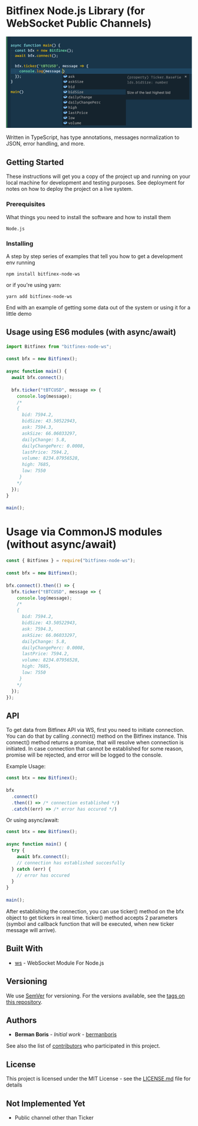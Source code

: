 # Bitfinex Node.js Library (for WebSocket Public Channels)

![Code Autocompletion](docs/intellisense.png?raw=true "Code Autocompletion")

Written in TypeScript, has type annotations, messages normalization to JSON, error handling, and more.

## Getting Started

These instructions will get you a copy of the project up and running on your local machine for development and testing purposes. See deployment for notes on how to deploy the project on a live system.

### Prerequisites

What things you need to install the software and how to install them

```
Node.js
```

### Installing

A step by step series of examples that tell you how to get a development env running

```
npm install bitfinex-node-ws
```

or if you're using yarn:

```
yarn add bitfinex-node-ws
```

End with an example of getting some data out of the system or using it for a little demo

## Usage using ES6 modules (with async/await)

```js
import Bitfinex from "bitfinex-node-ws";

const bfx = new Bitfinex();

async function main() {
  await bfx.connect();

  bfx.ticker("tBTCUSD", message => {
    console.log(message);
    /*
    {
      bid: 7594.2,
      bidSize: 43.50522943,
      ask: 7594.3,
      askSize: 66.06033297,
      dailyChange: 5.8,
      dailyChangePerc: 0.0008,
      lastPrice: 7594.2,
      volume: 8234.07956528,
      high: 7685,
      low: 7550
     }
    */
  });
}

main();
```

# Usage via CommonJS modules (without async/await)

```js
const { Bitfinex } = require("bitfinex-node-ws");

const bfx = new Bitfinex();

bfx.connect().then(() => {
  bfx.ticker("tBTCUSD", message => {
    console.log(message);
    /*
    {
      bid: 7594.2,
      bidSize: 43.50522943,
      ask: 7594.3,
      askSize: 66.06033297,
      dailyChange: 5.8,
      dailyChangePerc: 0.0008,
      lastPrice: 7594.2,
      volume: 8234.07956528,
      high: 7685,
      low: 7550
     }
    */
  });
});
```

## API

To get data from Bitfinex API via WS, first you need to initiate connection. You can do that by calling .connect() method on the Bitfinex instance. This connect() method returns a promise, that will resolve when connection is initiated. In case connection that cannot be established for some reason, promise will be rejected, and error will be logged to the console.

Example Usage:

```js
const btx = new Bitfinex();

bfx
  .connect()
  .then(() => /* connection established */)
  .catch((err) => /* error has occured */)
```

Or using async/await:

```js
const btx = new Bitfinex();

async function main() {
  try {
    await bfx.connect();
    // connection has established succesfully
  } catch (err) {
    // error has occured
  }
}

main();
```

After establishing the connection, you can use ticker() method on the bfx object to get tickers in real time. ticker() method accepts 2 parameters (symbol and callback function that will be executed, when new ticker message will arrive).

## Built With

- [ws](https://www.npmjs.com/package/ws) - WebSocket Module For Node.js

## Versioning

We use [SemVer](http://semver.org/) for versioning. For the versions available, see the [tags on this repository](https://github.com/bermanboris/bitfinex-node-ws/tags).

## Authors

- **Berman Boris** - _Initial work_ - [bermanboris](https://github.com/bermanboris)

See also the list of [contributors](https://github.com/bermanboris/bitfinex-node-ws/contributors) who participated in this project.

## License

This project is licensed under the MIT License - see the [LICENSE.md](LICENSE.md) file for details

## Not Implemented Yet

- Public channel other than Ticker
